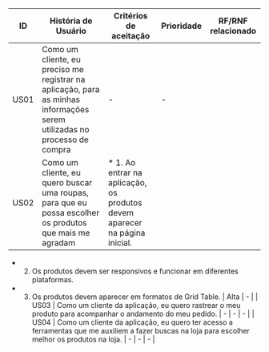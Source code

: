 | ID  | História de Usuário | Critérios de aceitação | Prioridade | RF/RNF relacionado |
| ------------- | ------------- |------------- |------------- | ------------- |
| US01 | Como um cliente, eu preciso me registrar na aplicação, para as minhas informações serem utilizadas no processo de compra | - | - |
| US02 | Como um cliente, eu quero buscar uma roupas, para que eu possa escolher os produtos que mais me agradam |  * 1. Ao entrar na aplicação, os produtos devem aparecer na página inicial.
  * 2. Os produtos devem ser responsivos e funcionar em diferentes plataformas.
  * 3. Os produtos devem aparecer em formatos de Grid Table. | Alta | - |
| US03 | Como um cliente da aplicação, eu quero rastrear o meu produto para acompanhar o andamento do meu pedido. | - | - | - |
| US04 | Como um cliente da aplicação, eu quero ter acesso a ferramentas que me auxiliem a fazer buscas na loja para escolher melhor os produtos na loja. | - | - | - |
